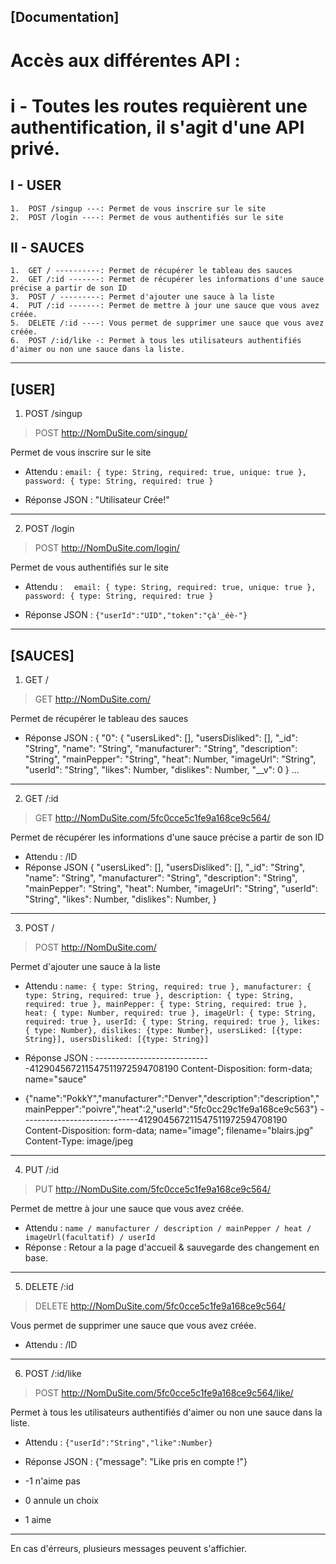 [Documentation]
---------------------------
Accès aux différentes API :
===========================
i - Toutes les routes requièrent une authentification, il s'agit d'une API privé.
===========================
## I - USER

	1.	POST /singup ---: Permet de vous inscrire sur le site
	2.	POST /login ----: Permet de vous authentifiés sur le site

## II - SAUCES

	1.	GET / ----------: Permet de récupérer le tableau des sauces
	2.	GET /:id -------: Permet de récupérer les informations d'une sauce précise a partir de son ID
	3.	POST / ---------: Permet d'ajouter une sauce à la liste
	4.	PUT /:id -------: Permet de mettre à jour une sauce que vous avez créée.
	5.	DELETE /:id ----: Vous permet de supprimer une sauce que vous avez créée.
	6.	POST /:id/like -: Permet à tous les utilisateurs authentifiés d'aimer ou non une sauce dans la liste.
---------------------------

## [USER]
1. POST /singup
> POST http://NomDuSite.com/singup/

Permet de vous inscrire sur le site
- Attendu : `
	email: { type: String, required: true, unique: true },
 	password: { type: String, required: true } `

- Réponse JSON : "Utilisateur Crée!"
---------------------------

2. POST /login
> POST http://NomDuSite.com/login/

Permet de vous authentifiés sur le site
- Attendu : 
`	email: { type: String, required: true, unique: true },
 	password: { type: String, required: true } `

- Réponse JSON : `{"userId":"UID","token":"çà'_éè-"}`
---------------------------

## [SAUCES]
1. GET /
> GET http://NomDuSite.com/

Permet de récupérer le tableau des sauces
- Réponse JSON : {
	"0": {
		"usersLiked": [],
		"usersDisliked": [],
		"_id": "String",
		"name": "String",
		"manufacturer": "String",
		"description": "String",
		"mainPepper": "String",
		"heat": Number,
		"imageUrl": "String",
		"userId": "String",
		"likes": Number,
		"dislikes": Number,
		"__v": 0
	} ...
---------------------------

2. GET /:id
> GET http://NomDuSite.com/5fc0cce5c1fe9a168ce9c564/

Permet de récupérer les informations d'une sauce précise a partir de son ID
- Attendu : /ID
- Réponse JSON {
	"usersLiked": [],
	"usersDisliked": [],
	"_id": "String",
	"name": "String",
	"manufacturer": "String",
	"description": "String",
	"mainPepper": "String",
	"heat": Number,
	"imageUrl": "String",
	"userId": "String",
	"likes": Number,
	"dislikes": Number,
}
---------------------------

3. POST /
> POST http://NomDuSite.com/

Permet d'ajouter une sauce à la liste
- Attendu : `
	name: { type: String, required: true },
	manufacturer: { type: String, required: true },
	description: { type: String, required: true },
	mainPepper: { type: String, required: true },
	heat: { type: Number, required: true },
	imageUrl: { type: String, required: true },
	userId: { type: String, required: true },
	likes: { type: Number},
	dislikes: {type: Number},
	usersLiked: [{type: String}],
	usersDisliked: [{type: String}] `

- Réponse JSON :
-----------------------------412904567211547511972594708190
Content-Disposition: form-data; name="sauce"

- {"name":"PokkY","manufacturer":"Denver","description":"description","mainPepper":"poivre","heat":2,"userId":"5fc0cc29c1fe9a168ce9c563"}
-----------------------------412904567211547511972594708190
Content-Disposition: form-data; name="image"; filename="blairs.jpg"
Content-Type: image/jpeg
---------------------------

4. PUT /:id
> PUT http://NomDuSite.com/5fc0cce5c1fe9a168ce9c564/

Permet de mettre à jour une sauce que vous avez créée.
- Attendu : ` name / manufacturer / description / mainPepper / heat / imageUrl(facultatif) / userId `
- Réponse : Retour a la page d'accueil & sauvegarde des changement en base.
---------------------------

5. DELETE /:id
> DELETE http://NomDuSite.com/5fc0cce5c1fe9a168ce9c564/

Vous permet de supprimer une sauce que vous avez créée.
- Attendu : /ID
---------------------------

6. POST /:id/like
> POST http://NomDuSite.com/5fc0cce5c1fe9a168ce9c564/like/

Permet à tous les utilisateurs authentifiés d'aimer ou non une sauce dans la liste.
- Attendu : ` {"userId":"String","like":Number} `
- Réponse JSON : {"message": "Like pris en compte !"}

- -1 n'aime pas
- 0 annule un choix
- 1 aime

---------------------------
En cas d'érreurs, plusieurs messages peuvent s'affichier.